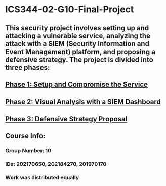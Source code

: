# ICS344-02-G10-Final-Project
## This security project involves setting up and attacking a vulnerable service, analyzing the attack with a SIEM (Security Information and Event Management) platform, and proposing a defensive strategy. The project is divided into three phases:
## [Phase 1: Setup and Compromise the Service](https://github.com/zyadRA/Sec-project/tree/main/Phase1)
## [Phase 2: Visual Analysis with a SIEM Dashboard](https://github.com/zyadRA/Sec-project/blob/main/Phase2/Visual%20Analysis.md)
## [Phase 3: Defensive Strategy Proposal](https://github.com/zyadRA/Sec-project/tree/main/Phase3)

## Course Info:
### Group Number: 10
### IDs: 202170650, 202184270, 201970170
### Work was distributed equally
